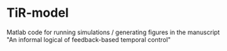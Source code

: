# TiR-model
Matlab code for running simulations / generating figures in the manuscript "An informal logical of feedback-based temporal control"
